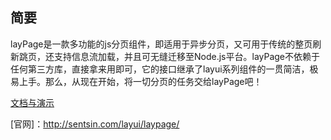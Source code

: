 
## 简要
layPage是一款多功能的js分页组件，即适用于异步分页，又可用于传统的整页刷新跳页，还支持信息流加载，并且可无缝迁移至Node.js平台。layPage不依赖于任何第三方库，直接拿来用即可，它的接口继承了layui系列组件的一贯简洁，极易上手。那么，从现在开始，将一切分页的任务交给layPage吧！

[文档与演示](http://sentsin.com/layui/laypage/)   

[官网]：http://sentsin.com/layui/laypage/



